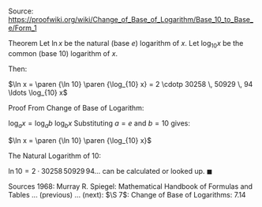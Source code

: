 # 

Source: https://proofwiki.org/wiki/Change_of_Base_of_Logarithm/Base_10_to_Base_e/Form_1

Theorem
Let $\ln x$ be the natural (base $e$) logarithm of $x$.
Let $\log_{10} x$ be the common (base $10$) logarithm of $x$.

Then:

$\ln x = \paren {\ln 10} \paren {\log_{10} x} = 2 \cdotp 30258 \, 50929 \, 94 \ldots \log_{10} x$


Proof
From Change of Base of Logarithm:

$\log_a x = \log_a b \ \log_b x$
Substituting $a = e$ and $b = 10$ gives:

$\ln x = \paren {\ln 10} \paren {\log_{10} x}$

The Natural Logarithm of 10:

$\ln 10 = 2 \cdotp 30258 \, 50929 \, 94 \ldots$
can be calculated or looked up.
$\blacksquare$


Sources
1968: Murray R. Spiegel: Mathematical Handbook of Formulas and Tables ... (previous) ... (next): $\S 7$: Change of Base of Logarithms: $7.14$




